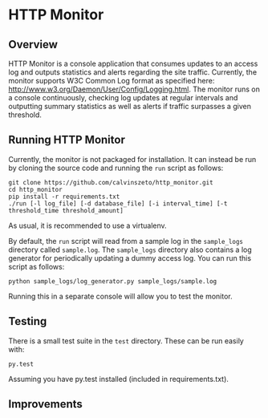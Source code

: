 # HTTP Monitor

## Overview

HTTP Monitor is a console application that consumes updates to an access log and outputs statistics and alerts regarding the site traffic. Currently, the monitor supports W3C Common Log format as specified here: http://www.w3.org/Daemon/User/Config/Logging.html. The monitor runs on a console continuously, checking log updates at regular intervals and outputting summary statistics as well as alerts if traffic surpasses a given threshold.

## Running HTTP Monitor

Currently, the monitor is not packaged for installation. It can instead be run by cloning the source code and running the `run` script as follows:

```
git clone https://github.com/calvinszeto/http_monitor.git
cd http_monitor
pip install -r requirements.txt
./run [-l log_file] [-d database_file] [-i interval_time] [-t threshold_time threshold_amount]
```

As usual, it is recommended to use a virtualenv.

By default, the `run` script will read from a sample log in the `sample_logs` directory called `sample.log`. The `sample_logs` directory also contains a log generator for periodically updating a dummy access log. You can run this script as follows:

```
python sample_logs/log_generator.py sample_logs/sample.log
```

Running this in a separate console will allow you to test the monitor.

## Testing

There is a small test suite in the `test` directory. These can be run easily with:

```
py.test
```

Assuming you have py.test installed (included in requirements.txt).

## Improvements
